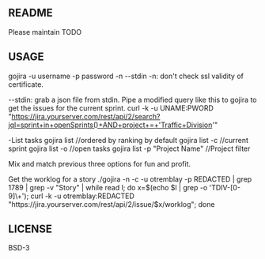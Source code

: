 README
------

Please maintain TODO

USAGE
-----

gojira -u username -p password -n --stdin
-n: don't check ssl validity of certificate.

--stdin: grab a json file from stdin.
Pipe a modified query like this to gojira to get the issues for the current sprint.
curl -k -u UNAME:PWORD "https://jira.yourserver.com/rest/api/2/search?jql=sprint+in+openSprints()+AND+project+=+'Traffic+Division'"

-List tasks
gojira list     //ordered by ranking by default
gojira list -c  //current sprint
gojira list -o  //open tasks
gojira list -p "Project Name" //Project filter

Mix and match previous three options for fun and profit.




Get the worklog for a story
./gojira -n -c -u otremblay -p REDACTED | grep 1789 | grep -v "Story" | while read l; do x=$(echo $l | grep -o 'TDIV-[0-9]\+'); curl -k -u otremblay:REDACTED "https://jira.yourserver.com/rest/api/2/issue/$x/worklog"; done

LICENSE
-------

BSD-3
